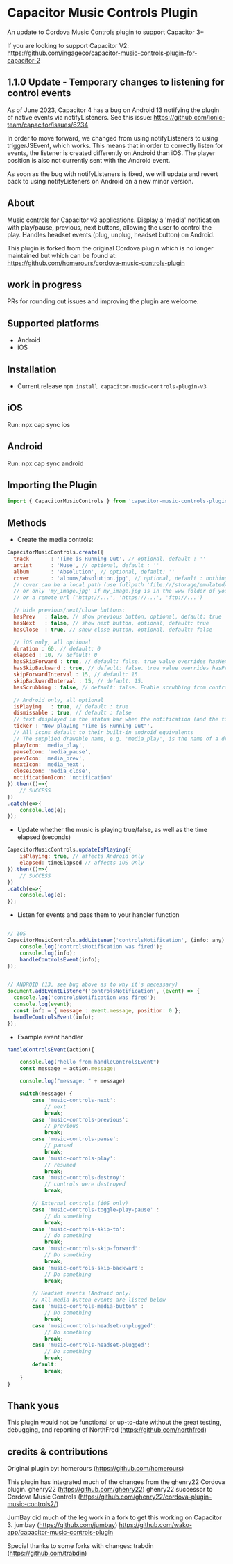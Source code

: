# Capacitor Music Controls Plugin

An update to Cordova Music Controls plugin to support Capacitor 3+

If you are looking to support Capacitor V2:
https://github.com/ingageco/capacitor-music-controls-plugin-for-capacitor-2

## 1.1.0 Update - Temporary changes to listening for control events

As of June 2023, Capacitor 4 has a bug on Android 13 notifying the plugin of native events via notifyListeners. See this issue: https://github.com/ionic-team/capacitor/issues/6234

In order to move forward, we changed from using notifyListeners to using triggerJSEvent, which works. This means that in order to correctly listen for events, the listener is created differently on Android than iOS. The player position is also not currently sent with the Android event. 

As soon as the bug with notifyListeners is fixed, we will update and revert back to using notifyListeners on Android on a new minor version.

## About

Music controls for Capacitor v3 applications. Display a 'media' notification with play/pause, previous, next buttons, allowing the user to control the play. Handles headset events (plug, unplug, headset button) on Android.

This plugin is forked from the original Cordova plugin which is no longer maintained but which can be found at:
https://github.com/homerours/cordova-music-controls-plugin

##  work in progress

PRs for rounding out issues and improving the plugin are welcome.

## Supported platforms

- Android
- iOS

## Installation

- Current release
`npm install capacitor-music-controls-plugin-v3`

## iOS

Run:
npx cap sync ios

## Android

Run:
npx cap sync android

## Importing the Plugin

```javascript
import { CapacitorMusicControls } from 'capacitor-music-controls-plugin-v3'
```

## Methods

- Create the media controls:
```javascript
CapacitorMusicControls.create({
  track       : 'Time is Running Out', // optional, default : ''
  artist      : 'Muse', // optional, default : ''
  album       : 'Absolution', // optional, default: ''
  cover       : 'albums/absolution.jpg', // optional, default : nothing
  // cover can be a local path (use fullpath 'file:///storage/emulated/...', 
  // or only 'my_image.jpg' if my_image.jpg is in the www folder of your app)
  // or a remote url ('http://...', 'https://...', 'ftp://...')

  // hide previous/next/close buttons:
  hasPrev   : false, // show previous button, optional, default: true
  hasNext   : false, // show next button, optional, default: true
  hasClose  : true, // show close button, optional, default: false

  // iOS only, all optional
  duration : 60, // default: 0
  elapsed : 10, // default: 0
  hasSkipForward : true, // default: false. true value overrides hasNext.
  hasSkipBackward : true, // default: false. true value overrides hasPrev.
  skipForwardInterval : 15, // default: 15.
  skipBackwardInterval : 15, // default: 15.
  hasScrubbing : false, // default: false. Enable scrubbing from control center progress bar 

  // Android only, all optional
  isPlaying   : true, // default : true
  dismissable : true, // default : false
  // text displayed in the status bar when the notification (and the ticker) are updated
  ticker : 'Now playing "Time is Running Out"',
  // All icons default to their built-in android equivalents
  // The supplied drawable name, e.g. 'media_play', is the name of a drawable found under android/res/drawable* folders
  playIcon: 'media_play',
  pauseIcon: 'media_pause',
  prevIcon: 'media_prev',
  nextIcon: 'media_next',
  closeIcon: 'media_close',
  notificationIcon: 'notification'
}).then(()=>{
	// SUCCESS
})
.catch(e=>{
	console.log(e);
});
```

- Update whether the music is playing true/false, as well as the time elapsed (seconds)

```javascript
CapacitorMusicControls.updateIsPlaying({
    isPlaying: true, // affects Android only
    elapsed: timeElapsed // affects iOS Only
}).then(()=>{
	// SUCCESS
})
.catch(e=>{
	console.log(e);
});
```

- Listen for events and pass them to your handler function

```javascript

// IOS
CapacitorMusicControls.addListener('controlsNotification', (info: any) => {
    console.log('controlsNotification was fired');
    console.log(info);
    handleControlsEvent(info);
});


// ANDROID (13, see bug above as to why it's necessary)
document.addEventListener('controlsNotification', (event) => {
  console.log('controlsNotification was fired');
  console.log(event);
  const info = { message : event.message, position: 0 };
  handleControlsEvent(info);
});

```



- Example event handler

```javascript
handleControlsEvent(action){

	console.log("hello from handleControlsEvent")
	const message = action.message;

	console.log("message: " + message)

	switch(message) {
		case 'music-controls-next':
			// next
			break;
		case 'music-controls-previous':
			// previous
			break;
		case 'music-controls-pause':
			// paused
			break;
		case 'music-controls-play':
			// resumed
			break;
		case 'music-controls-destroy':
			// controls were destroyed
			break;

		// External controls (iOS only)
		case 'music-controls-toggle-play-pause' :
			// do something
			break;
		case 'music-controls-skip-to':
			// do something
			break;
		case 'music-controls-skip-forward':
			// Do something
			break;
		case 'music-controls-skip-backward':
			// Do something
			break;

		// Headset events (Android only)
		// All media button events are listed below
		case 'music-controls-media-button' :
			// Do something
			break;
		case 'music-controls-headset-unplugged':
			// Do something
			break;
		case 'music-controls-headset-plugged':
			// Do something
			break;
		default:
			break;
	}
}
```

## Thank yous

This plugin would not be functional or up-to-date without the great testing, debugging, and reporting of NorthFred (https://github.com/northfred)

## credits & contributions

Original plugin by:
homerours (https://github.com/homerours)

This plugin has integrated much of the changes from the ghenry22 Cordova plugin.
ghenry22 (https://github.com/ghenry22)
ghenry22 successor to Cordova Music Controls (https://github.com/ghenry22/cordova-plugin-music-controls2/)

JumBay did much of the leg work in a fork to get this working on Capacitor 3. 
jumbay (https://github.com/jumbay)
https://github.com/wako-app/capacitor-music-controls-plugin

Special thanks to some forks with changes: 
trabdin (https://github.com/trabdin)
